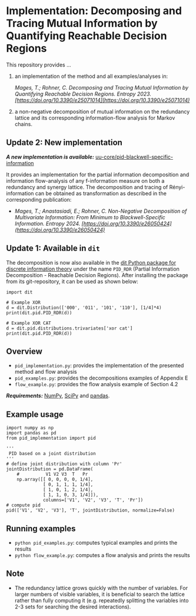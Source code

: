 # Implementation: Decomposing and Tracing Mutual Information by Quantifying Reachable Decision Regions

This repository provides ...
1. an implementation of the method and all examples/analyses in:

	_Mages, T.; Rohner, C. Decomposing and Tracing Mutual Information by Quantifying Reachable Decision Regions. Entropy 2023. [https://doi.org/10.3390/e25071014](https://doi.org/10.3390/e25071014)_
    
2. a non-negative decomposition of mutual information on the redundancy lattice and its corresponding information-flow analysis for Markov chains.

## Update 2: New implementation
**_A new implementation is available:_** [uu-core/pid-blackwell-specific-information](https://github.com/uu-core/pid-blackwell-specific-information)

It provides an implementation for the partial information decomposition and information flow-analysis of any f-information measure on both a redundancy and synergy lattice. The decomposition and tracing of Rényi-information can be obtained as transformation as described in the corresponding publication: 
- _Mages, T.; Anastasiadi, E.; Rohner, C. Non-Negative Decomposition of Multivariate Information: From Minimum to Blackwell-Specific Information. Entropy 2024. [https://doi.org/10.3390/e26050424](https://doi.org/10.3390/e26050424)_

## Update 1: Available in `dit`
The decomposition is now also available in the [dit Python package for discrete information theory](https://github.com/dit/dit) under the name `PID_RDR` (Partial Information Decomposition - Reachable Decision Regions). After installing the package from its git-repository, it can be used as shown below:

```
import dit

# Example XOR
d = dit.Distribution(['000', '011', '101', '110'], [1/4]*4)
print(dit.pid.PID_RDR(d))

# Example XOR CAT
d = dit.pid.distributions.trivariates['xor cat']
print(dit.pid.PID_RDR(d))
```

## Overview
- `pid_implementation.py`: provides the implementation of the presented method and flow analysis
- `pid_examples.py`: provides the decompositions examples of Appendix E
- `flow_example.py`: provides the flow analysis example of Section 4.2

_**Requirements:**_ [NumPy](https://numpy.org/install/), [SciPy](https://scipy.org/install/) and [pandas](https://pandas.pydata.org/pandas-docs/stable/getting_started/install.html).

## Example usage
```
import numpy as np
import pandas as pd
from pid_implementation import pid

'''
 PID based on a joint distribution
'''
# define joint distribution with column 'Pr'
jointDistribution = pd.DataFrame(
    #          V1 V2 V3  T   Pr 
    np.array([[ 0, 0, 0, 0, 1/4],
              [ 0, 1, 1, 1, 1/4],
              [ 1, 0, 1, 2, 1/4],
              [ 1, 1, 0, 3, 1/4]]), 
              columns=['V1', 'V2', 'V3', 'T', 'Pr'])
# compute pid
pid(['V1', 'V2', 'V3'], 'T', jointDistribution, normalize=False)
```
## Running examples
- `python pid_examples.py`: computes typical examples and prints the results 
- `python flow_example.py`: computes a flow analysis and prints the results
 
## Note
- The redundancy lattice grows quickly with the number of variables. For larger numbers of visible variables, it is beneficial to search the lattice rather than fully computing it (e.g. repeatedly splitting the variables into 2-3 sets for searching the desired interactions).
